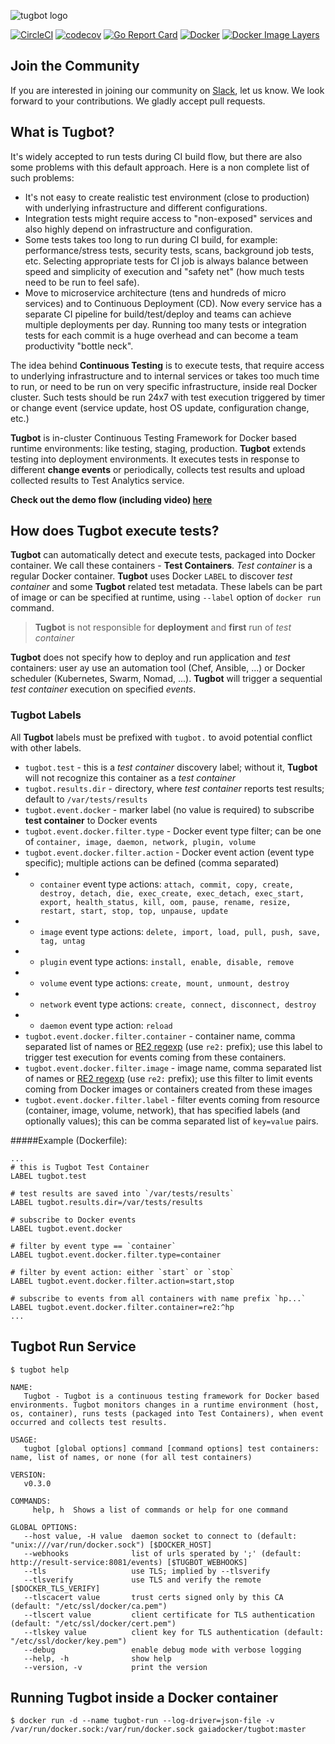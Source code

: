 ![tugbot logo](https://hpe-tugbot.github.io/images/Tugbot_green.png "tugbot logo")


[![CircleCI](https://circleci.com/gh/gaia-docker/tugbot.svg?style=shield)](https://circleci.com/gh/gaia-docker/tugbot)
[![codecov](https://codecov.io/gh/gaia-docker/tugbot/branch/master/graph/badge.svg)](https://codecov.io/gh/gaia-docker/tugbot)
[![Go Report Card](https://goreportcard.com/badge/github.com/gaia-docker/tugbot)](https://goreportcard.com/report/github.com/gaia-docker/tugbot)
[![Docker](https://img.shields.io/docker/pulls/gaiadocker/tugbot.svg)](https://hub.docker.com/r/gaiadocker/tugbot/)
[![Docker Image Layers](https://imagelayers.io/badge/gaiadocker/tugbot:latest.svg)](https://imagelayers.io/?images=gaiadocker/tugbot:latest)

## Join the Community

If you are interested in joining our community on [Slack](https://tugbot.slack.com/signup), let us know. We look forward to your contributions. We gladly accept pull requests. 

## What is Tugbot?

It's widely accepted to run tests during CI build flow, but there are also some problems with this default approach. Here is a non complete list of such problems:

- It's not easy to create realistic test environment (close to production) with underlying infrastructure and different configurations.
- Integration tests might require access to "non-exposed" services and also highly depend on infrastructure and configuration.
- Some tests takes too long to run during CI build, for example: performance/stress tests, security tests, scans, background job tests, etc. Selecting appropriate tests for CI job is always balance between speed and simplicity of execution and "safety net" (how much tests need to be run to feel safe).
- Move to microservice architecture (tens and hundreds of micro services) and to Continuous Deployment (CD). Now every service has a separate CI pipeline for build/test/deploy and teams can achieve multiple deployments per day. Running too many tests or integration tests for each commit is a huge overhead and can become a team productivity "bottle neck".

The idea behind **Continuous Testing** is to execute tests, that require access to underlying infrastructure and to internal services or takes too much time to run, or need to be run on very specific infrastructure, inside real Docker cluster. Such tests should be run 24x7 with test execution triggered by timer or change event (service update, host OS update, configuration change, etc.)

**Tugbot** is in-cluster Continuous Testing Framework for Docker based runtime environments: like testing, staging, production.
**Tugbot** extends testing into deployment environments. It executes tests in response to different **change events** or periodically, collects test results and upload collected results to Test Analytics service.

**Check out the demo flow (including video) [here](https://github.com/gaia-docker/example-voting-app/blob/master/DEMO-FLOW.md)**

## How does Tugbot execute tests?

**Tugbot** can automatically detect and execute tests, packaged into Docker container. We call these containers - **Test Containers**. *Test container* is a regular Docker container. **Tugbot** uses Docker `LABEL` to discover *test container* and some **Tugbot** related test metadata. These labels can be part of image or can be specified at runtime, using `--label` option of `docker run` command.

> **Tugbot** is not responsible for **deployment** and **first** run of *test container*

**Tugbot** does not specify how to deploy and run application and *test* containers: user ay use an automation tool (Chef, Ansible, ...) or Docker scheduler (Kubernetes, Swarm, Nomad, ...). **Tugbot** will trigger a sequential *test container* execution on specified *events*.

### Tugbot Labels

All **Tugbot** labels must be prefixed with `tugbot.` to avoid potential conflict with other labels.

- `tugbot.test` - this is a *test container* discovery label; without it, **Tugbot** will not recognize this container as a *test container*
- `tugbot.results.dir` - directory, where *test container* reports test results; default to `/var/tests/results`
- `tugbot.event.docker` - marker label (no value is required) to subscribe **test container** to Docker events
- `tugbot.event.docker.filter.type` - Docker event type filter; can be one of `container, image, daemon, network, plugin, volume`
- `tugbot.event.docker.filter.action` - Docker event action (event type specific); multiple actions can be defined (comma separated)
- - `container` event type actions: `attach, commit, copy, create, destroy, detach, die, exec_create, exec_detach, exec_start, export, health_status, kill, oom, pause, rename, resize, restart, start, stop, top, unpause, update`
- - `image` event type actions: `delete, import, load, pull, push, save, tag, untag`
- - `plugin` event type actions: `install, enable, disable, remove`
- - `volume` event type actions: `create, mount, unmount, destroy`
- - `network` event type actions: `create, connect, disconnect, destroy`
- - `daemon` event type action: `reload`
- `tugbot.event.docker.filter.container` - container name, comma separated list of names or [RE2 regexp](https://github.com/google/re2/wiki/Syntax) (use `re2:` prefix); use this label to trigger test execution for events coming from these containers.
- `tugbot.event.docker.filter.image` - image name, comma separated list of names or [RE2 regexp](https://github.com/google/re2/wiki/Syntax) (use `re2:` prefix); use this filter to limit events coming from Docker images or containers created from these images
- `tugbot.event.docker.filter.label` - filter events coming from resource (container, image, volume, network), that has specified labels (and optionally values); this can be comma separated list of `key=value` pairs.

#####Example (Dockerfile):
```
...
# this is Tugbot Test Container
LABEL tugbot.test

# test results are saved into `/var/tests/results`
LABEL tugbot.results.dir=/var/tests/results

# subscribe to Docker events
LABEL tugbot.event.docker

# filter by event type == `container`
LABEL tugbot.event.docker.filter.type=container

# filter by event action: either `start` or `stop`
LABEL tugbot.event.docker.filter.action=start,stop

# subscribe to events from all containers with name prefix `hp...`
LABEL tugbot.event.docker.filter.container=re2:^hp
...
```

## Tugbot Run Service

```
$ tugbot help

NAME:
   Tugbot - Tugbot is a continuous testing framework for Docker based environments. Tugbot monitors changes in a runtime environment (host, os, container), runs tests (packaged into Test Containers), when event occurred and collects test results.

USAGE:
   tugbot [global options] command [command options] test containers: name, list of names, or none (for all test containers)

VERSION:
   v0.3.0

COMMANDS:
     help, h  Shows a list of commands or help for one command

GLOBAL OPTIONS:
   --host value, -H value  daemon socket to connect to (default: "unix:///var/run/docker.sock") [$DOCKER_HOST]
   --webhooks              list of urls sperated by ';' (default: http://result-service:8081/events) [$TUGBOT_WEBHOOKS]
   --tls                   use TLS; implied by --tlsverify
   --tlsverify             use TLS and verify the remote [$DOCKER_TLS_VERIFY]
   --tlscacert value       trust certs signed only by this CA (default: "/etc/ssl/docker/ca.pem")
   --tlscert value         client certificate for TLS authentication (default: "/etc/ssl/docker/cert.pem")
   --tlskey value          client key for TLS authentication (default: "/etc/ssl/docker/key.pem")
   --debug                 enable debug mode with verbose logging
   --help, -h              show help
   --version, -v           print the version
```

## Running Tugbot inside a Docker container

```
$ docker run -d --name tugbot-run --log-driver=json-file -v /var/run/docker.sock:/var/run/docker.sock gaiadocker/tugbot:master
```

